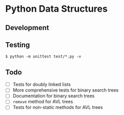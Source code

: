 # Python Data Structures

## Development

## Testing

    $ python -m unittest test/*.py -v

## Todo

- [ ] Tests for doubly linked lists
- [ ] More comprehensive tests for binary search trees
- [ ] Documentation for binary search trees
- [ ] `remove` method for AVL trees
- [ ] Tests for non-static methods for AVL trees
